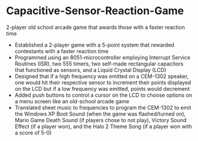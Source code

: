 # Capacitive-Sensor-Reaction-Game
2-player old school arcade game that awards those with a faster reaction time

- Established a 2-player game with a 5-point system that rewarded contestants with a faster reaction time
- Programmed using an 8051-microcontroller employing Interrupt Service Routines (ISR), two 555 timers, two self-made rectangular capacitors that functioned as sensors, and a Liquid Crystal Display (LCD)
- Designed that if a high frequency was emitted on a CEM-1302 speaker, one would hit their respective sensor to increment their points displayed on the LCD but if a low frequency was emitted, points would decrement
- Added push buttons to control a cursor on the LCD to choose options on a menu screen like an old-school arcade game
- Translated sheet music to frequencies to program the CEM-1302 to emit the Windows XP Boot Sound (when the game was flashed/turned on), Mario Game Death Sound (if players chose to not play), Victory Sound Effect (if a player won), and the Halo 2 Theme Song (if a player won with a score of 5-0)
